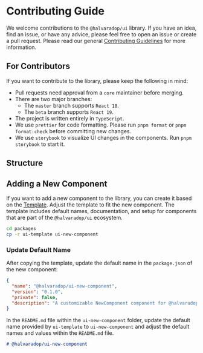 # Contributing Guide

We welcome contributions to the `@halvaradop/ui` library. If you have an idea, find an issue, or have any advice, please feel free to open an issue or create a pull request. Please read our general [Contributing Guidelines](https://github.com/halvaradop/.github/blob/master/.github/CONTRIBUTING.md) for more information.

## For Contributors

If you want to contribute to the library, please keep the following in mind:

- Pull requests need approval from a `core` maintainer before merging.
- There are two major branches:
  - The `master` branch supports `React 18`.
  - The `beta` branch supports `React 19`.
- The project is written entirely in `TypeScript`.
- We use `prettier` for code formatting. Please run `pnpm format` or `pnpm format:check` before committing new changes.
- We use `storybook` to visualize UI changes in the components. Run `pnpm storybook` to start it.

## Structure

## Adding a New Component

If you want to add a new component to the library, you can create it based on the [Template](https://github.com/halvaradop/ui/tree/master/packages/ui-template). Adjust the template to fit the new component. The template includes default names, documentation, and setup for components that are part of the `@halvaradop/ui` ecosystem.

```bash
cd packages
cp -r ui-template ui-new-component
```

### Update Default Name

After copying the template, update the default name in the `package.json` of the new component:

```json
{
  "name": "@halvaradop/ui-new-component",
  "version": "0.1.0",
  "private": false,
  "description": "A customizable NewComponent component for @halvaradop/ui library with Tailwind CSS styling."
}
```

In the `README.md` file within the `ui-new-component` folder, update the default name provided by `ui-template` to `ui-new-component` and adjust the default names and values within the `README.md` file.

```md
# @halvaradop/ui-new-component
```
